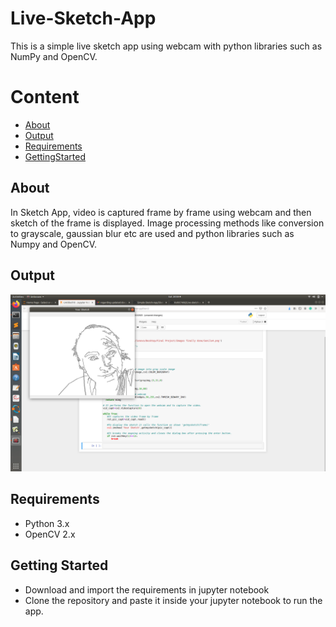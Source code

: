# Live-Sketch-App

This is a simple live sketch app using webcam with python libraries such as NumPy and OpenCV. 
<h1>Content</h1>

* [About](#About)
* [Output](#Output)
* [Requirements](#Requirements)
* [GettingStarted](#GettingStarted)



<a id="About"></a>
## About
In Sketch App, video is captured frame by frame using webcam and then sketch of the frame is displayed. Image processing methods like conversion to grayscale, gaussian blur etc are used and python libraries such as Numpy and OpenCV.

<a id="Output"></a>
## Output

![Imgur](Sketch-App.png)

<a id="Requirements"></a>
## Requirements
<ul>
  <li>Python 3.x</li>
  <li>OpenCV 2.x</li>
</ul



<a id="GettingStarted"></a>
## Getting Started

<ul>
  <li>Download and import the requirements in jupyter notebook</li>
  <li>Clone the repository and paste it inside your jupyter notebook to run the app.</li>
</ul>

